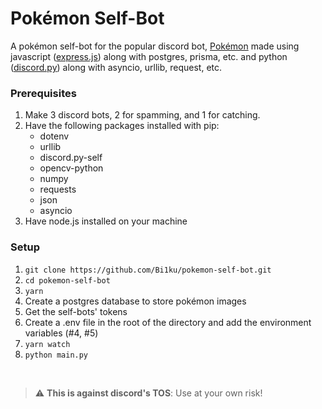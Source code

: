# Pokémon Self-Bot
A pokémon self-bot for the popular discord bot, [Pokémon](https://top.gg/bot/669228505128501258) made using javascript ([express.js](https://expressjs.com/)) along with postgres, prisma, etc. and python ([discord.py](https://github.com/dolfies/discord.py-self)) along with asyncio, urllib, request, etc.
<br>
### Prerequisites

1. Make 3 discord bots, 2 for spamming, and 1 for catching.
2. Have the following packages installed with pip:
      - dotenv
      - urllib
      - discord.py-self
      - opencv-python
      - numpy
      - requests
      - json
      - asyncio
3. Have node.js installed on your machine

### Setup

1. `git clone https://github.com/Bi1ku/pokemon-self-bot.git`
2. `cd pokemon-self-bot`
3. `yarn`
4.  Create a postgres database to store pokémon images
5.  Get the self-bots' tokens
6.  Create a .env file in the root of the directory and add the environment variables (#4, #5)
7. `yarn watch`
8. `python main.py`
<br>

> :warning: **This is against discord's TOS**: Use at your own risk!
